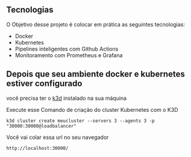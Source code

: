 ## Tecnologias

O Objetivo desse projeto é colocar em prática as seguintes tecnologias:

- Docker
- Kubernetes
- Pipelines inteligentes com Github Actions
- Monitoramento com Prometheus e Grafana

## Depois que seu ambiente docker e kubernetes estiver configurado

você precisa ter o <a href="https://community.chocolatey.org/packages/k3d" target="_blank">k3d</a> instalado na sua máquina

Execute esse Comando de criação do cluster Kubernetes com o K3D

```
k3d cluster create meucluster --servers 3 --agents 3 -p "30000:30000@loadbalancer"
```

Você vai colar essa url no seu navegador
```
http://localhost:30000/
```



